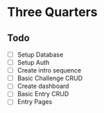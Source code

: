 # Three Quarters

## Todo

- [ ] Setup Database
- [ ] Setup Auth
- [ ] Create intro sequence
- [ ] Basic Challenge CRUD
- [ ] Create dashboard
- [ ] Basic Entry CRUD
- [ ] Entry Pages
